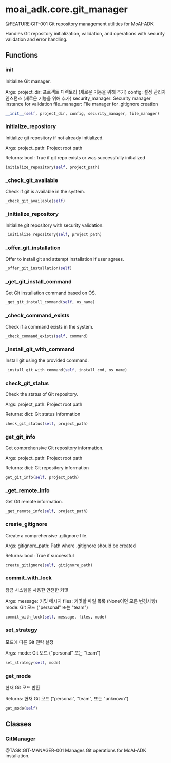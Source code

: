 # moai_adk.core.git_manager

@FEATURE:GIT-001 Git repository management utilities for MoAI-ADK

Handles Git repository initialization, validation, and operations
with security validation and error handling.

## Functions

### __init__

Initialize Git manager.

Args:
    project_dir: 프로젝트 디렉토리 (새로운 기능을 위해 추가)
    config: 설정 관리자 인스턴스 (새로운 기능을 위해 추가)
    security_manager: Security manager instance for validation
    file_manager: File manager for .gitignore creation

```python
__init__(self, project_dir, config, security_manager, file_manager)
```

### initialize_repository

Initialize git repository if not already initialized.

Args:
    project_path: Project root path

Returns:
    bool: True if git repo exists or was successfully initialized

```python
initialize_repository(self, project_path)
```

### _check_git_available

Check if git is available in the system.

```python
_check_git_available(self)
```

### _initialize_repository

Initialize git repository with security validation.

```python
_initialize_repository(self, project_path)
```

### _offer_git_installation

Offer to install git and attempt installation if user agrees.

```python
_offer_git_installation(self)
```

### _get_git_install_command

Get Git installation command based on OS.

```python
_get_git_install_command(self, os_name)
```

### _check_command_exists

Check if a command exists in the system.

```python
_check_command_exists(self, command)
```

### _install_git_with_command

Install git using the provided command.

```python
_install_git_with_command(self, install_cmd, os_name)
```

### check_git_status

Check the status of Git repository.

Args:
    project_path: Project root path

Returns:
    dict: Git status information

```python
check_git_status(self, project_path)
```

### get_git_info

Get comprehensive Git repository information.

Args:
    project_path: Project root path

Returns:
    dict: Git repository information

```python
get_git_info(self, project_path)
```

### _get_remote_info

Get Git remote information.

```python
_get_remote_info(self, project_path)
```

### create_gitignore

Create a comprehensive .gitignore file.

Args:
    gitignore_path: Path where .gitignore should be created

Returns:
    bool: True if successful

```python
create_gitignore(self, gitignore_path)
```

### commit_with_lock

잠금 시스템을 사용한 안전한 커밋

Args:
    message: 커밋 메시지
    files: 커밋할 파일 목록 (None이면 모든 변경사항)
    mode: Git 모드 ("personal" 또는 "team")

```python
commit_with_lock(self, message, files, mode)
```

### set_strategy

모드에 따른 Git 전략 설정

Args:
    mode: Git 모드 ("personal" 또는 "team")

```python
set_strategy(self, mode)
```

### get_mode

현재 Git 모드 반환

Returns:
    현재 Git 모드 ("personal", "team", 또는 "unknown")

```python
get_mode(self)
```

## Classes

### GitManager

@TASK:GIT-MANAGER-001 Manages Git operations for MoAI-ADK installation.
